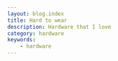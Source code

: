 ```yaml
---
layout: blog.index
title: Hard to wear
description: Hardware that I love
category: hardware
keywords:
    - hardware
---
```

